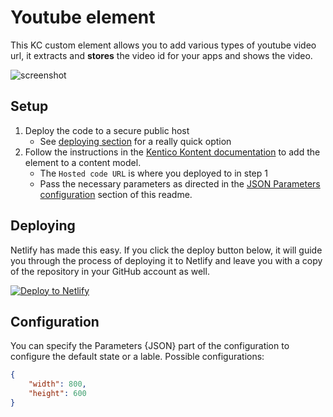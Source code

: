 # Youtube element

This KC custom element allows you to add various types of youtube video url, it extracts and __stores__ the video id for your apps and shows the video.

![screenshot](https://amend.cz/youtube/youtube2.png)

## Setup

1. Deploy the code to a secure public host
   - See [deploying section](#Deploying) for a really quick option
1. Follow the instructions in the [Kentico Kontent documentation](https://docs.kontent.ai/tutorials/develop-apps/integrate/integrating-your-own-content-editing-features#a-3--displaying-a-custom-element-in-kentico-kontent) to add the element to a content model.
   - The `Hosted code URL` is where you deployed to in step 1
   - Pass the necessary parameters as directed in the [JSON Parameters configuration](#json-parameters) section of this readme.

## Deploying

Netlify has made this easy. If you click the deploy button below, it will guide you through the process of deploying it to Netlify and leave you with a copy of the repository in your GitHub account as well.

[![Deploy to Netlify](https://www.netlify.com/img/deploy/button.svg)](https://app.netlify.com/start/deploy?repository=https://github.com/hzik/kk_youtube/youtube.html)

## Configuration

You can specify the Parameters {JSON} part of the configuration to configure the default state or a lable.
Possible configurations:

```json
{
    "width": 800,
    "height": 600
}
```
